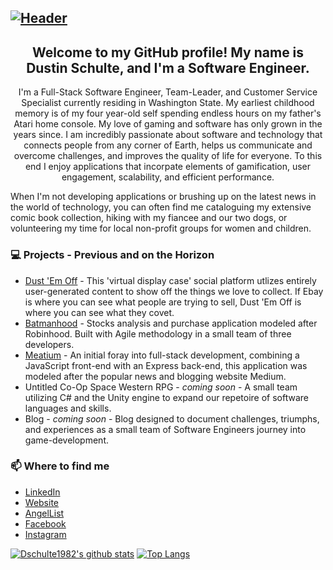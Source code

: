 ## [![Header](https://user-images.githubusercontent.com/65473402/99856310-8a67f400-2b3d-11eb-88a2-bf088bfc7c22.png)](https://dschulte1982.github.io)

<h2 align="center">Welcome to my GitHub profile! My name is Dustin Schulte, and I'm a Software Engineer.</h2>
<p align="center">I'm a Full-Stack Software Engineer, Team-Leader, and Customer Service Specialist currently residing in Washington State.
My earliest childhood memory is of my four year-old self spending endless hours on my father's Atari home console. My love of gaming and software has only grown in the years since. I am incredibly passionate about software and technology that connects people from any corner of Earth, helps us communicate and overcome challenges, and improves the quality of life for everyone. To this end I enjoy applications that incorpate elements of gamification, user engagement, scalability, and efficient performance.

When I'm not developing applications or brushing up on the latest news in the world of technology, you can often find me cataloguing my extensive comic book collection, hiking with my fiancee and our two dogs, or volunteering my time for local non-profit groups for women and children.</p>

### 💻 Projects - Previous and on the Horizon
- [Dust 'Em Off](https://dust-em-off.herokuapp.com) - This 'virtual display case' social platform utlizes entirely user-generated content to show off the things we love to collect. If Ebay is where you can see what people are trying to sell, Dust 'Em Off is where you can see what they covet.
- [Batmanhood](https://batmanhoodapp.herokuapp.com) - Stocks analysis and purchase application modeled after Robinhood. Built with Agile methodology in a small team of three developers.
- [Meatium](https://meatium.herokuapp.com) - An initial foray into full-stack development, combining a JavaScript front-end with an Express back-end, this application was modeled after the popular news and blogging website Medium.
- Untitled Co-Op Space Western RPG - *coming soon* - A small team utilizing C# and the Unity engine to expand our repetoire of software languages and skills.
- Blog - *coming soon* - Blog designed to document challenges, triumphs, and experiences as a small team of Software Engineers journey into game-development.

### 📫 Where to find me
- [LinkedIn](https://www.linkedin.com/in/dustin-schulte07)
- [Website](https://dschulte1982.github.io)
- [AngelList](https://angel.co/u/dustin-schulte)
- [Facebook](https://www.facebook.com/dustin.schulte.98)
- [Instagram](https://www.instagram.com/dustin.schulte.98)


[![Dschulte1982's github stats](https://github-readme-stats.vercel.app/api?username=dschulte1982&show_icons=true&theme=tokyonight)](https://github.com/dschulte1982/github-readme-stats) [![Top Langs](https://github-readme-stats.vercel.app/api/top-langs/?username=dschulte1982&layout=compact&bg_color=1a1b27&text_color=38bdae&title_color=70a5fd)](https://github.com/dschulte1982/github-readme-stats)
<!--
**Dschulte1982/Dschulte1982** is a ✨ _special_ ✨ repository because its `README.md` (this file) appears on your GitHub profile.

Here are some ideas to get you started:

- 🔭 I’m currently working on ...
- 🌱 I’m currently learning ...
- 👯 I’m looking to collaborate on ...
- 🤔 I’m looking for help with ...
- 💬 Ask me about ...
- 📫 How to reach me: ...
- 😄 Pronouns: ...
- ⚡ Fun fact: ...
-->
